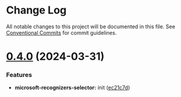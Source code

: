 # Change Log

All notable changes to this project will be documented in this file.
See [Conventional Commits](https://conventionalcommits.org) for commit guidelines.

# [0.4.0](https://github.com/extractus/extractus/compare/v0.3.0...v0.4.0) (2024-03-31)

### Features

- **microsoft-recognizers-selector:** init ([ec21c7d](https://github.com/extractus/extractus/commit/ec21c7db62a39c18a9d33291d4125fb7bc5f642a))
